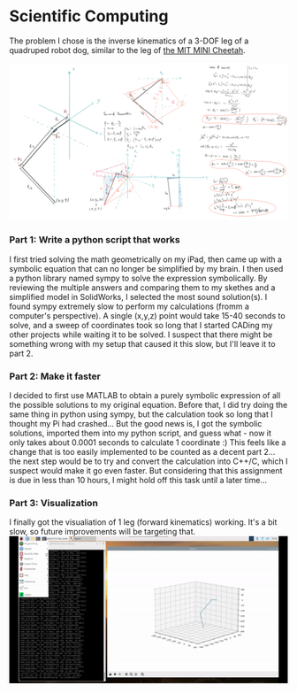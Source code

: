 # Scientific Computing
The problem I chose is the inverse kinematics of a 3-DOF leg of a quadruped robot dog, similar to the leg of [the MIT MINI Cheetah](https://youtu.be/G6fMV1UPzkg).

![IK Calculation](https://github.com/EricYufengWu/ME-0193/blob/master/P3/Documentation/IK_calculation.PNG)

### Part 1: Write a python script that works
I first tried solving the math geometrically on my iPad, then came up with a symbolic equation that can no longer be simplified by my brain. I then used a python library named sympy to solve the expression symbolically. By reviewing the multiple answers and comparing them to my skethes and a simplified model in SolidWorks, I selected the most sound solution(s). 
I found sympy extremely slow to perform my calculations (fromm a computer's perspective). A single (x,y,z) point would take 15-40 seconds to solve, and a sweep of coordinates took so long that I started CADing my other projects while waiting it to be solved. I suspect that there might be something wrong with my setup that caused it this slow, but I'll leave it to part 2.

### Part 2: Make it faster
I decided to first use MATLAB to obtain a purely symbolic expression of all the possible solutions to my original equation. Before that, I did try doing the same thing in python using sympy, but the calculation took so long that I thought my Pi had crashed...
But the good news is, I got the symbolic solutions, imported them into my python script, and guess what - now it only takes about 0.0001 seconds to calculate 1 coordinate :)
This feels like a change that is too easily implemented to be counted as a decent part 2... the next step would be to try and convert the calculation into C++/C, which I suspect would make it go even faster. But considering that this assignment is due in less than 10 hours, I might hold off this task until a later time...

### Part 3: Visualization
I finally got the visualiation of 1 leg (forward kinematics) working. It's a bit slow, so future improvements will be targeting that.
![GIF of IK Visualization](https://github.com/EricYufengWu/ME-0193/blob/master/P3/Documentation/sweep.gif)
